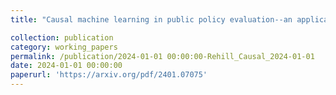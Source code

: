 ```yaml
---
title: "Causal machine learning in public policy evaluation--an application to the conditioning of cash transfers in Morocco"

collection: publication
category: working_papers
permalink: /publication/2024-01-01 00:00:00-Rehill_Causal_2024-01-01
date: 2024-01-01 00:00:00
paperurl: 'https://arxiv.org/pdf/2401.07075'
---
```

